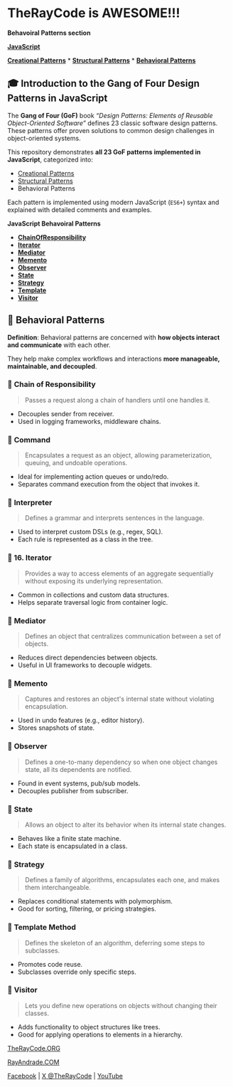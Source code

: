 # TheRayCode is AWESOME!!!

**Behavoiral Patterns section**

**[JavaScript](../README.md)** 

**[Creational Patterns](../Creational/README.md)** * **[Structural Patterns](../Structural/README.md)** * **[Behavioral Patterns](../Behavioral/README.md)**



## 🎓 Introduction to the Gang of Four Design Patterns in JavaScript

The **Gang of Four (GoF)** book *“Design Patterns: Elements of Reusable Object-Oriented Software”* defines 23 classic software design patterns. These patterns offer proven solutions to common design challenges in object-oriented systems.

This repository demonstrates **all 23 GoF patterns implemented in JavaScript**, categorized into:

* [Creational Patterns](../Creational/README.md)
* [Structural Patterns](../Structural/README.md)
* Behavioral Patterns

Each pattern is implemented using modern JavaScript (`ES6+`) syntax and explained with detailed comments and examples.

**JavaScript Behavoiral Patterns**

* **[ChainOfResponsibility](./ChainOfResponsibility/README.md)**
* **[Iterator](./Iterator/README.md)**
* **[Mediator](./Mediator/README.md)**
* **[Memento](./Memento/README.md)**
* **[Observer](./Observer/README.md)**
* **[State](./State/README.md)**
* **[Strategy](./Strategy/README.md)**
* **[Template](./Template/README.md)**
* **[Visitor](./Visitor/README.md)**

## 🧠 Behavioral Patterns

**Definition**: Behavioral patterns are concerned with **how objects interact and communicate** with each other.

They help make complex workflows and interactions **more manageable, maintainable, and decoupled**.

### 🔸 **Chain of Responsibility**

> Passes a request along a chain of handlers until one handles it.

* Decouples sender from receiver.
* Used in logging frameworks, middleware chains.

### 🔸 **Command**

> Encapsulates a request as an object, allowing parameterization, queuing, and undoable operations.

* Ideal for implementing action queues or undo/redo.
* Separates command execution from the object that invokes it.

### 🔸 **Interpreter**

> Defines a grammar and interprets sentences in the language.

* Used to interpret custom DSLs (e.g., regex, SQL).
* Each rule is represented as a class in the tree.

### 🔸 16. **Iterator**

> Provides a way to access elements of an aggregate sequentially without exposing its underlying representation.

* Common in collections and custom data structures.
* Helps separate traversal logic from container logic.

### 🔸 **Mediator**

> Defines an object that centralizes communication between a set of objects.

* Reduces direct dependencies between objects.
* Useful in UI frameworks to decouple widgets.

### 🔸 **Memento**

> Captures and restores an object's internal state without violating encapsulation.

* Used in undo features (e.g., editor history).
* Stores snapshots of state.

### 🔸 **Observer**

> Defines a one-to-many dependency so when one object changes state, all its dependents are notified.

* Found in event systems, pub/sub models.
* Decouples publisher from subscriber.

### 🔸 **State**

> Allows an object to alter its behavior when its internal state changes.

* Behaves like a finite state machine.
* Each state is encapsulated in a class.

### 🔸 **Strategy**

> Defines a family of algorithms, encapsulates each one, and makes them interchangeable.

* Replaces conditional statements with polymorphism.
* Good for sorting, filtering, or pricing strategies.

### 🔸 **Template Method**

> Defines the skeleton of an algorithm, deferring some steps to subclasses.

* Promotes code reuse.
* Subclasses override only specific steps.

### 🔸 **Visitor**

> Lets you define new operations on objects without changing their classes.

* Adds functionality to object structures like trees.
* Good for applying operations to elements in a hierarchy.


[TheRayCode.ORG](https://www.TheRayCode.org)

[RayAndrade.COM](https://www.RayAndrade.com)

[Facebook](https://www.facebook.com/TheRayCode/) | [X @TheRayCode](https://www.x.com/TheRayCode/) | [YouTube](https://www.youtube.com/TheRayCode/)
